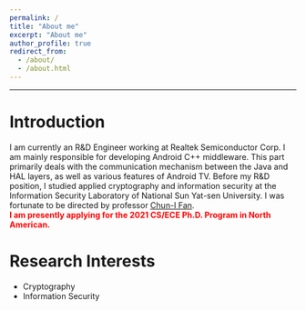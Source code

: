 ```yaml
---
permalink: /
title: "About me"
excerpt: "About me"
author_profile: true
redirect_from: 
  - /about/
  - /about.html
---
```


---

Introduction
=====
I am currently an R&D Engineer working at Realtek Semiconductor Corp. 
I am mainly responsible for developing Android C++ middleware. This part primarily deals with the communication mechanism between the Java and HAL layers, as well as various features of Android TV. Before my R&D position, I studied applied cryptography and information security at the Information Security Laboratory of National Sun Yat-sen University. I was fortunate to be directed by professor [Chun-I Fan](https://cifan.g-mail.nsysu.edu.tw/).
<br/>
<span style="color:red">**I am presently applying for the 2021 CS/ECE Ph.D. Program in North American.**</span>



# Research Interests
* Cryptography
* Information Security


